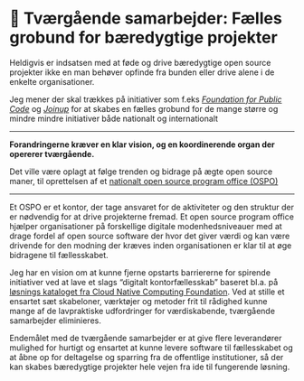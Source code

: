 # 🤝 Tværgående samarbejder: Fælles grobund for bæredygtige projekter
Heldigvis er indsatsen med at føde og drive bæredygtige open source projekter ikke en man behøver opfinde fra bunden eller drive alene i de enkelte organisationer.

Jeg mener der skal trækkes på initiativer som f.eks *[Foundation for Public Code](https://publiccode.net/)* og *[Joinup](https://joinup.ec.europa.eu/collection/joinup/about)* for at skabes en fælles grobund for de mange større og mindre mindre initiativer både nationalt og internationalt


---

**Forandringerne kræver en klar vision, og en koordinerende organ der opererer tværgående.**

Det ville være oplagt at følge trenden og bidrage på ægte open source maner, til oprettelsen af et [nationalt open source program office (OSPO)](https://blog.opensource.org/what-is-an-open-source-program-office-and-why-you-should-have-one/)

---

Et OSPO er et kontor, der tage ansvaret for de aktiviteter og den struktur der er nødvendig for at drive projekterne fremad. Et open source program office hjælper organisationer på forskellige digitale modenhedsniveauer med at drage fordel af open source software der hvor det giver værdi og kan være drivende for den modning der kræves inden organisationen er klar til at øge bidragene til fællesskabet. 

Jeg har en vision om at kunne fjerne opstarts barriererne for spirende initiativer ved at lave et slags “digitalt kontorfællesskab” baseret bl.a. på [løsnings kataloget fra Cloud Native Computing Foundation](https://www.cncf.io/projects/). Ved at stille et ensartet sæt skabeloner, værktøjer og metoder frit til rådighed kunne mange af de lavpraktiske udfordringer for værdiskabende, tværgående samarbejder eliminieres.

Endemålet med de tværgående samarbejder er at give flere leverandører mulighed for hurtigt og ensartet at kunne levere software til fællesskabet og at åbne op for deltagelse og sparring fra de offentlige institutioner, så der kan skabes bæredygtige projekter hele vejen fra ide til fungerende løsning.
